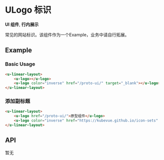 <!-- 该 README.md 根据 api.yaml 和 docs/*.md 自动生成，为了方便在 GitHub 和 NPM 上查阅。如需修改，请查看源文件 -->

# ULogo 标识

**UI 组件**, **行内展示**

常见的网站标识。该组件作为一个Example，业务中请自行拓展。

## Example
### Basic Usage

``` html
<u-linear-layout>
    <u-logo></u-logo>
    <u-logo color="inverse" href="/proto-ui/" target="_blank"></u-logo>
</u-linear-layout>
```

### 添加副标题

``` html
<u-linear-layout>
    <u-logo href="/proto-ui/">原型组件</u-logo>
    <u-logo color="inverse" href="https://kubevue.github.io/icon-sets" target="_blank">图标库</u-logo>
</u-linear-layout>
```

## API

暂无
